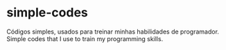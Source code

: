 # simple-codes
Códigos simples, usados para treinar minhas habilidades de programador.
Simple codes that I use to train my programming skills.
